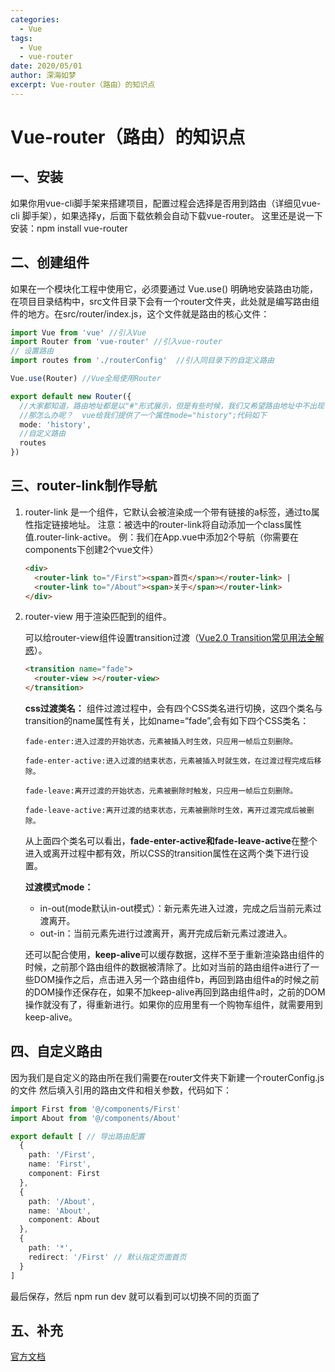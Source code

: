 ```yaml
---
categories:
  - Vue
tags:
  - Vue 
  -	vue-router
date: 2020/05/01
author: 深海如梦
excerpt: Vue-router（路由）的知识点
---
```




# Vue-router（路由）的知识点

## 一、安装

如果你用vue-cli脚手架来搭建项目，配置过程会选择是否用到路由（详细见vue-cli 脚手架），如果选择y，后面下载依赖会自动下载vue-router。
这里还是说一下安装：npm install vue-router

## 二、创建组件

如果在一个模块化工程中使用它，必须要通过 Vue.use() 明确地安装路由功能，在项目目录结构中，src文件目录下会有一个router文件夹，此处就是编写路由组件的地方。在src/router/index.js，这个文件就是路由的核心文件：

```typescript
import Vue from 'vue' //引入Vue
import Router from 'vue-router' //引入vue-router
// 设置路由
import routes from './routerConfig'  //引入同目录下的自定义路由

Vue.use(Router) //Vue全局使用Router

export default new Router({
  //大家都知道，路由地址都是以"#"形式展示，但是有些时候，我们又希望路由地址中不出现"#"，
  //那怎么办呢？  vue给我们提供了一个属性mode="history";代码如下
  mode: 'history', 
  //自定义路由
  routes
})
```

## 三、router-link制作导航

1. router-link 是一个组件，它默认会被渲染成一个带有链接的a标签，通过to属性指定链接地址。
   注意：被选中的router-link将自动添加一个class属性值.router-link-active。
   例：我们在App.vue中添加2个导航（你需要在components下创建2个vue文件）

   ```html
   <div>
     <router-link to="/First"><span>首页</span></router-link> |
     <router-link to="/About"><span>关于</span></router-link>
   </div>
   ```

2. router-view 用于渲染匹配到的组件。

   可以给router-view组件设置transition过渡（[Vue2.0 Transition常见用法全解惑](https://cn.vuejs.org/v2/guide/transitions.html)）。

   ```html
   <transition name="fade">
     <router-view ></router-view>
   </transition>
   ```

   **css过渡类名：**
   组件过渡过程中，会有四个CSS类名进行切换，这四个类名与transition的name属性有关，比如name=“fade”,会有如下四个CSS类名：

    `fade-enter:进入过渡的开始状态，元素被插入时生效，只应用一帧后立刻删除。`

    `fade-enter-active:进入过渡的结束状态，元素被插入时就生效，在过渡过程完成后移除。`

    `fade-leave:离开过渡的开始状态，元素被删除时触发，只应用一帧后立刻删除。`

    `fade-leave-active:离开过渡的结束状态，元素被删除时生效，离开过渡完成后被删除。`

   从上面四个类名可以看出，**fade-enter-active和fade-leave-active**在整个进入或离开过程中都有效，所以CSS的transition属性在这两个类下进行设置。

   **过渡模式mode：**

   - in-out(mode默认in-out模式）：新元素先进入过渡，完成之后当前元素过渡离开。
   - out-in：当前元素先进行过渡离开，离开完成后新元素过渡进入。

   还可以配合使用，**keep-alive**可以缓存数据，这样不至于重新渲染路由组件的时候，之前那个路由组件的数据被清除了。比如对当前的路由组件a进行了一些DOM操作之后，点击进入另一个路由组件b，再回到路由组件a的时候之前的DOM操作还保存在，如果不加keep-alive再回到路由组件a时，之前的DOM操作就没有了，得重新进行。如果你的应用里有一个购物车组件，就需要用到keep-alive。

## 四、自定义路由

因为我们是自定义的路由所在我们需要在router文件夹下新建一个routerConfig.js的文件
然后填入引用的路由文件和相关参数，代码如下：

```typescript
import First from '@/components/First'
import About from '@/components/About'

export default [ // 导出路由配置
  {
    path: '/First',
    name: 'First',
    component: First
  },
  {
    path: '/About',
    name: 'About',
    component: About
  },
  {
    path: '*',
    redirect: '/First' // 默认指定页面首页
  }
]
```

最后保存，然后 npm run dev 就可以看到可以切换不同的页面了

## 五、补充

[官方文档](https://router.vuejs.org/zh/api/#router-link)